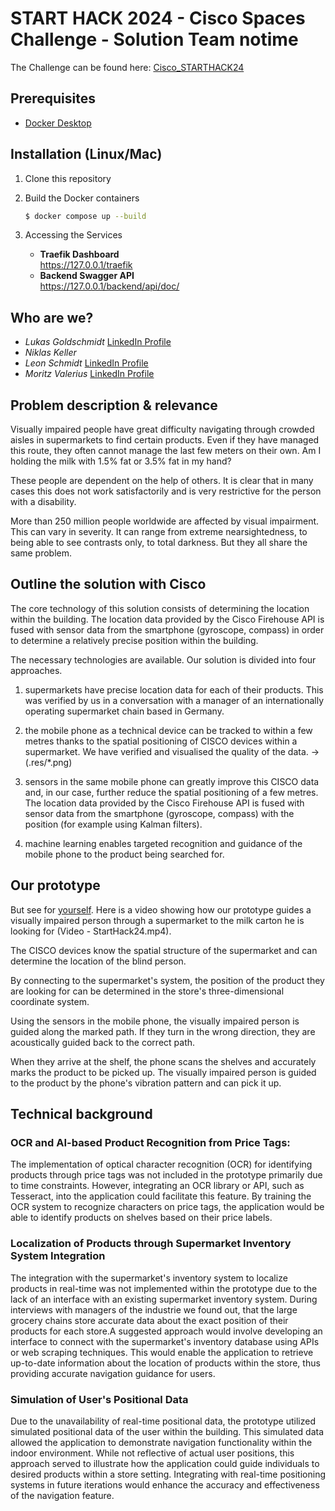 # START HACK 2024 - Cisco Spaces Challenge - Solution Team notime

The Challenge can be found here: [Cisco_STARTHACK24](https://github.com/START-Hack/Cisco_STARTHACK24/tree/main)


## Prerequisites
- [Docker Desktop](https://www.docker.com/products/docker-desktop/)

## Installation (Linux/Mac)

1. Clone this repository

2. Build the Docker containers
    ```bash
    $ docker compose up --build
    ```

3. Accessing the Services
    - **Traefik Dashboard** <br> https://127.0.0.1/traefik
    - **Backend Swagger API** <br> https://127.0.0.1/backend/api/doc/


## Who are we?
 - *Lukas Goldschmidt* [LinkedIn Profile](https://www.linkedin.com/in/lukas-goldschmidt/)
 - *Niklas Keller*
 - *Leon Schmidt* [LinkedIn Profile](https://www.linkedin.com/in/lukas-goldschmidt/)
 - *Moritz Valerius* [LinkedIn Profile](https://www.linkedin.com/in/moritzvalerius/)

    
## Problem description & relevance
Visually impaired people have great difficulty navigating through crowded aisles in supermarkets to find certain products. Even if they have managed this route, they often cannot manage the last few meters on their own. Am I holding the milk with 1.5% fat or 3.5% fat in my hand?

These people are dependent on the help of others. It is clear that in many cases this does not work satisfactorily and is very restrictive for the person with a disability.

More than 250 million people worldwide are affected by visual impairment. This can vary in severity. It can range from extreme nearsightedness, to being able to see contrasts only, to total darkness. But they all share the same problem. 

## Outline the solution with Cisco
The core technology of this solution consists of determining the location within the building. The location data provided by the Cisco Firehouse API is fused with sensor data from the smartphone (gyroscope, compass) in order to determine a relatively precise position within the building.

The necessary technologies are available. Our solution is divided into four approaches.

1. supermarkets have precise location data for each of their products. This was verified by us in a conversation with a manager of an internationally operating supermarket chain based in Germany.

2. the mobile phone as a technical device can be tracked to within a few metres thanks to the spatial positioning of CISCO devices within a supermarket. We have verified and visualised the quality of the data. -> (.res/*.png)

3. sensors in the same mobile phone can greatly improve this CISCO data and, in our case, further reduce the spatial positioning of a few metres. The location data provided by the Cisco Firehouse API is fused with sensor data from the smartphone (gyroscope, compass) with the position (for example using Kalman filters).

4. machine learning enables targeted recognition and guidance of the mobile phone to the product being searched for.   

## Our prototype
But see for [yourself](https://youtu.be/-VXM2gKVRKs). Here is a video showing how our prototype guides a visually impaired person through a supermarket to the milk carton he is looking for (Video - StartHack24.mp4). 

The CISCO devices know the spatial structure of the supermarket and can determine the location of the blind person. 

By connecting to the supermarket's system, the position of the product they are looking for can be determined in the store's three-dimensional coordinate system. 

Using the sensors in the mobile phone, the visually impaired person is guided along the marked path. If they turn in the wrong direction, they are acoustically guided back to the correct path.

When they arrive at the shelf, the phone scans the shelves and accurately marks the product to be picked up. The visually impaired person is guided to the product by the phone's vibration pattern and can pick it up.

## Technical background

### OCR and AI-based Product Recognition from Price Tags:
The implementation of optical character recognition (OCR) for identifying products through price tags was not included in the prototype primarily due to time constraints. However, integrating an OCR library or API, such as Tesseract, into the application could facilitate this feature. By training the OCR system to recognize characters on price tags, the application would be able to identify products on shelves based on their price labels.

### Localization of Products through Supermarket Inventory System Integration
The integration with the supermarket's inventory system to localize products in real-time was not implemented within the prototype due to the lack of an interface with an existing supermarket inventory system. During interviews with managers of the industrie we found out, that the large grocery chains store accurate data about the exact position of their products for each store.A suggested approach would involve developing an interface to connect with the supermarket's inventory database using APIs or web scraping techniques. This would enable the application to retrieve up-to-date information about the location of products within the store, thus providing accurate navigation guidance for users.

### Simulation of User's Positional Data
Due to the unavailability of real-time positional data, the prototype utilized simulated positional data of the user within the building. This simulated data allowed the application to demonstrate navigation functionality within the indoor environment. While not reflective of actual user positions, this approach served to illustrate how the application could guide individuals to desired products within a store setting. Integrating with real-time positioning systems in future iterations would enhance the accuracy and effectiveness of the navigation feature.

